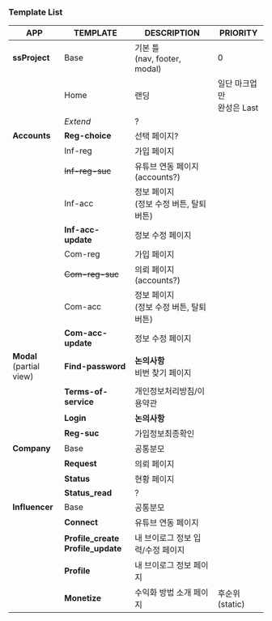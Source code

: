 ### Template List

| APP                           | TEMPLATE                                 | DESCRIPTION                     | PRIORITY              |
| ----------------------------- | ---------------------------------------- | ------------------------------- | --------------------- |
| **ssProject**                 | Base                                     | 기본 틀 <br />(nav, footer, modal) | 0                     |
|                               | Home                                     | 랜딩                              | 일단 마크업만<br />완성은 Last |
|                               | *Extend*                                 | ?                               |                       |
| **Accounts**                  | **Reg-choice**                           | 선택 페이지?                         |                       |
|                               | Inf-reg                                  | 가입 페이지                          |                       |
|                               | ~~Inf-reg-suc~~                          | 유튜브 연동 페이지(accounts?)           |                       |
|                               | Inf-acc                                  | 정보 페이지<br />(정보 수정 버튼, 탈퇴 버튼)   |                       |
|                               | **Inf-acc-update**                       | 정보 수정 페이지                       |                       |
|                               | Com-reg                                  | 가입 페이지                          |                       |
|                               | ~~Com-reg-suc~~                          | 의뢰 페이지(accounts?)               |                       |
|                               | Com-acc                                  | 정보 페이지<br />(정보 수정 버튼, 탈퇴 버튼)   |                       |
|                               | **Com-acc-update**                       | 정보 수정 페이지                       |                       |
| **Modal**<br />(partial view) | **Find-password**                        | **논의사항**<br />비번 찾기 페이지         |                       |
|                               | **Terms-of-service**                     | 개인정보처리방침/이용약관                   |                       |
|                               | **Login**                                | **논의사항**                        |                       |
|                               | **Reg-suc**                              | 가입정보최종확인                        |                       |
| **Company**                   | Base                                     | 공통분모                            |                       |
|                               | **Request**                              | 의뢰 페이지                          |                       |
|                               | **Status**                               | 현황 페이지                          |                       |
|                               | **Status_read**                          | ?                               |                       |
| **Influencer**                | Base                                     | 공통분모                            |                       |
|                               | **Connect**                              | 유튜브 연동 페이지                      |                       |
|                               | **Profile_create**<br />**Profile_update** | 내 브이로그 정보 입력/수정 페이지             |                       |
|                               | **Profile**                              | 내 브이로그 정보 페이지                   |                       |
|                               | **Monetize**                             | 수익화 방법 소개 페이지                   | 후순위(static)           |

